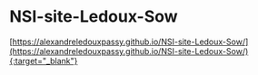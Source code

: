 # NSI-site-Ledoux-Sow

[https://alexandreledouxpassy.github.io/NSI-site-Ledoux-Sow/](https://alexandreledouxpassy.github.io/NSI-site-Ledoux-Sow/){:target="_blank"}
